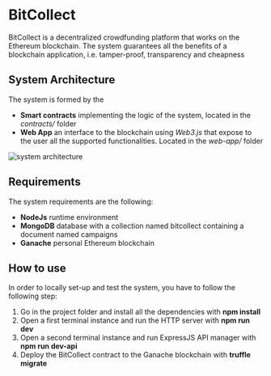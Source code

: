 # BitCollect

BitCollect is a decentralized crowdfunding platform that works on the Ethereum blockchain. The system guarantees all the benefits of a blockchain application, i.e. tamper-proof, transparency and cheapness

## System Architecture
The system is formed by the
- **Smart contracts** implementing the logic of the system, located in the *contracts/* folder
- **Web App** an interface to the blockchain using *Web3.js* that expose to the user all the supported functionalities. Located in the *web-app/* folder

![system architecture](https://i.ibb.co/K2RZPW9/sys.png)

## Requirements
The system requirements are the following:
- **NodeJs** runtime environment
- **MongoDB** database with a collection named bitcollect containing a  document named campaigns
- **Ganache** personal Ethereum blockchain


## How to use
In order to locally set-up and test the system, you have to follow the following step:
1.	Go in the project folder and install all the dependencies with **npm install**
2.	Open a first terminal instance and run the HTTP server with **npm run dev**
3.	Open a second terminal instance and run  ExpressJS API manager with **npm run dev-api**
4.	Deploy the BitCollect contract to the Ganache blockchain with **truffle migrate**


